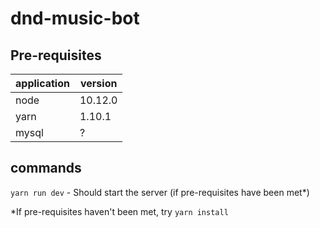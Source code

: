 # dnd-music-bot

## Pre-requisites

|application|version|
|-----------|-------|
|node       |10.12.0|
|yarn       |1.10.1 |
|mysql      |?      |

## commands

`yarn run dev` - Should start the server (if pre-requisites have been met*)

*If pre-requisites haven't been met, try `yarn install`
